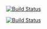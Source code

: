 [![Build Status](https://dev.azure.com/aks12345/shopping/_apis/build/status/shoppingapi-pipeline?branchName=main)](https://dev.azure.com/aks12345/shopping/_build/latest?definitionId=3&branchName=main)

[![Build Status](https://dev.azure.com/aks12345/shopping/_apis/build/status/shoppingclient-pipeline?branchName=main)](https://dev.azure.com/aks12345/shopping/_build/latest?definitionId=4&branchName=main)
